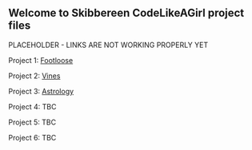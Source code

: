 ## Welcome to Skibbereen CodeLikeAGirl project files

PLACEHOLDER - LINKS ARE NOT WORKING PROPERLY YET


Project 1: [Footloose](https://codelikeagirlvodafoneireland.github.io/Cavan_2018/Footloose/index.html)

Project 2: [Vines](https://codelikeagirlvodafoneireland.github.io/Cavan_2018/KEJ%20Vines/Homepage.html)

Project 3: [Astrology](https://codelikeagirlvodafoneireland.github.io/Cavan_2018/Astrology/home.html)

Project 4: TBC

Project 5: TBC

Project 6: TBC
